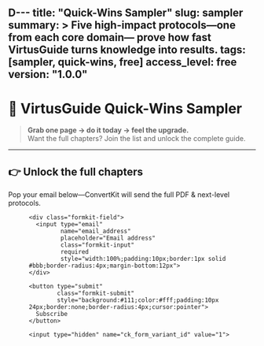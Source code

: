 D---
title: "Quick-Wins Sampler"
slug: sampler
summary: >
  Five high-impact protocols—one from each core domain—
  prove how fast VirtusGuide turns knowledge into results.
tags: [sampler, quick-wins, free]
access_level: free
version: "1.0.0"
---

# 🎁 VirtusGuide Quick-Wins Sampler

> **Grab one page → do it today → feel the upgrade.**  
> Want the full chapters? Join the list and unlock the complete guide.

---

## 👉 Unlock the full chapters

Pop your email below—ConvertKit will send the full PDF & next-level protocols.

<div style="max-width:420px;margin:auto">
  <script src="https://f.convertkit.com/ckjs/ck.5.js"></script>

  <form action="https://app.convertkit.com/forms/8192920/subscriptions"
        method="post"
        class="seva-form formkit-form"
        data-sv-form="8192920"
        data-uid="4e0e09dbdb"
        data-format="inline"
        data-version="5">

    <div class="formkit-field">
      <input type="email"
             name="email_address"
             placeholder="Email address"
             class="formkit-input"
             required
             style="width:100%;padding:10px;border:1px solid #bbb;border-radius:4px;margin-bottom:12px">
    </div>

    <button type="submit"
            class="formkit-submit"
            style="background:#111;color:#fff;padding:10px 24px;border:none;border-radius:4px;cursor:pointer">
      Subscribe
    </button>

    <input type="hidden" name="ck_form_variant_id" value="1">
  </form>
  <script>
document.querySelector('.formkit-form')
  .addEventListener('submit', () => setTimeout(() =>
    alert('🎉 Thanks! Your sampler PDF is on the way.'), 100));
</script>
</div>
